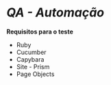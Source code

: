 # _QA - Automação_

**Requisitos para o teste**
* Ruby
* Cucumber
* Capybara
* Site - Prism
* Page Objects

 

